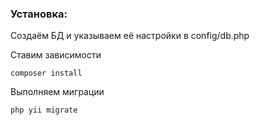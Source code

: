 ### Установка:

Создаём БД и указываем её настройки в config/db.php

Ставим зависимости
```shell
composer install
```

Выполняем миграции
```shell
php yii migrate
```
